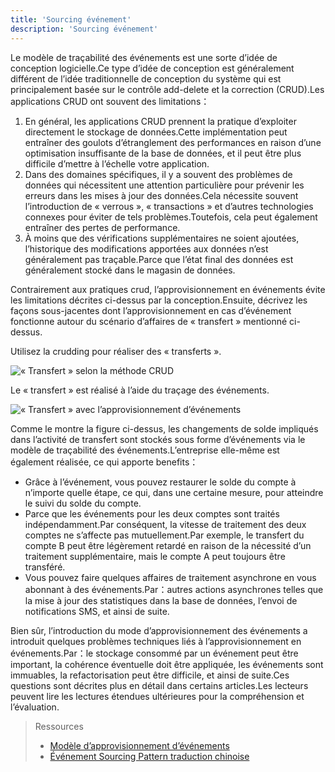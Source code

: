 ```yaml
---
title: 'Sourcing événement'
description: 'Sourcing événement'
---
```


Le modèle de traçabilité des événements est une sorte d’idée de conception logicielle.Ce type d’idée de conception est généralement différent de l’idée traditionnelle de conception du système qui est principalement basée sur le contrôle add-delete et la correction (CRUD).Les applications CRUD ont souvent des limitations：

1. En général, les applications CRUD prennent la pratique d’exploiter directement le stockage de données.Cette implémentation peut entraîner des goulots d’étranglement des performances en raison d’une optimisation insuffisante de la base de données, et il peut être plus difficile d’mettre à l’échelle votre application.
2. Dans des domaines spécifiques, il y a souvent des problèmes de données qui nécessitent une attention particulière pour prévenir les erreurs dans les mises à jour des données.Cela nécessite souvent l’introduction de « verrous », « transactions » et d’autres technologies connexes pour éviter de tels problèmes.Toutefois, cela peut également entraîner des pertes de performance.
3. À moins que des vérifications supplémentaires ne soient ajoutées, l’historique des modifications apportées aux données n’est généralement pas traçable.Parce que l’état final des données est généralement stocké dans le magasin de données.

Contrairement aux pratiques crud, l’approvisionnement en événements évite les limitations décrites ci-dessus par la conception.Ensuite, décrivez les façons sous-jacentes dont l’approvisionnement en cas d’événement fonctionne autour du scénario d’affaires de « transfert » mentionné ci-dessus.

Utilisez la crudding pour réaliser des « transferts ».

![« Transfert » selon la méthode CRUD](/images/20190226-006.gif)

Le « transfert » est réalisé à l’aide du traçage des événements.

![« Transfert » avec l’approvisionnement d’événements](/images/20190227-001.gif)

Comme le montre la figure ci-dessus, les changements de solde impliqués dans l’activité de transfert sont stockés sous forme d’événements via le modèle de traçabilité des événements.L’entreprise elle-même est également réalisée, ce qui apporte benefits：

- Grâce à l’événement, vous pouvez restaurer le solde du compte à n’importe quelle étape, ce qui, dans une certaine mesure, pour atteindre le suivi du solde du compte.
- Parce que les événements pour les deux comptes sont traités indépendamment.Par conséquent, la vitesse de traitement des deux comptes ne s’affecte pas mutuellement.Par exemple, le transfert du compte B peut être légèrement retardé en raison de la nécessité d’un traitement supplémentaire, mais le compte A peut toujours être transféré.
- Vous pouvez faire quelques affaires de traitement asynchrone en vous abonnant à des événements.Par：autres actions asynchrones telles que la mise à jour des statistiques dans la base de données, l’envoi de notifications SMS, et ainsi de suite.

Bien sûr, l’introduction du mode d’approvisionnement des événements a introduit quelques problèmes techniques liés à l’approvisionnement en événements.Par：le stockage consommé par un événement peut être important, la cohérence éventuelle doit être appliquée, les événements sont immuables, la refactorisation peut être difficile, et ainsi de suite.Ces questions sont décrites plus en détail dans certains articles.Les lecteurs peuvent lire les lectures étendues ultérieures pour la compréhension et l’évaluation.

> Ressources
> 
> - [Modèle d’approvisionnement d’événements](https://docs.microsoft.com/en-us/previous-versions/msp-n-p/dn589792%28v%3dpandp.10%29)
> - [Événement Sourcing Pattern traduction chinoise](https://www.infoq.cn/article/event-sourcing)
